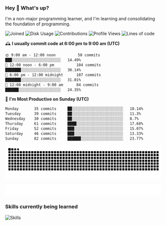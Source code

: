 ### Hey :wave: What's up?

I'm a non-major programming learner, and I'm learning and consolidating the foundation of programming.

<!--START_SECTION:waka-->
![Joined](http://img.shields.io/badge/Joined-7%20years%20ago-6D67E4?style=flat&labelColor=453C67)
![Disk Usage](http://img.shields.io/badge/Github%27s%20Storage-592.4%20MB-FD841F?style=flat&labelColor=E14D2A)
![Contributions](http://img.shields.io/badge/Contributions%20in%202023-115-7DCE13?style=flat&labelColor=2B7A0B)
![Profile Views](http://img.shields.io/badge/Profile%20Views-1-3AB4F2?style=flat&labelColor=0078AA)
![Lines of code](https://img.shields.io/badge/Lines%20of%20code-2%20Million%20Lines%20of%20code-FF8B8B?style=flat&labelColor=EB4747)

🕰️ **I usually commit code at 6:00 pm to 9:00 am (UTC)** 

```text
🌞 9:00 am - 12:00 noon          50 commits     ███░░░░░░░░░░░░░░░░░░░░░░   14.49% 
🌆 12:00 noon - 6:00 pm          104 commits    ███████░░░░░░░░░░░░░░░░░░   30.14% 
🌃 6:00 pm - 12:00 midnight      107 commits    ███████░░░░░░░░░░░░░░░░░░   31.01% 
🌙 12:00 midnight - 9:00 am      84 commits     ██████░░░░░░░░░░░░░░░░░░░   24.35%
```
📅 **I'm Most Productive on Sunday (UTC)** 

```text
Monday       35 commits     ██░░░░░░░░░░░░░░░░░░░░░░░   10.14% 
Tuesday      39 commits     ██░░░░░░░░░░░░░░░░░░░░░░░   11.3% 
Wednesday    30 commits     ██░░░░░░░░░░░░░░░░░░░░░░░   8.7% 
Thursday     61 commits     ████░░░░░░░░░░░░░░░░░░░░░   17.68% 
Friday       52 commits     ███░░░░░░░░░░░░░░░░░░░░░░   15.07% 
Saturday     46 commits     ███░░░░░░░░░░░░░░░░░░░░░░   13.33% 
Sunday       82 commits     ██████░░░░░░░░░░░░░░░░░░░   23.77%
```

<!--END_SECTION:waka-->

![Snake animation](https://raw.githubusercontent.com/dirname/dirname/output/snake.svg)

![metrics](github-metrics.svg)

### Skills currently being learned

![Skills](https://skillicons.dev/icons?i=linux,rust,go,solidity,typescript,bash,git,postgres,mysql,redis,mongo,docker,kubernetes,grafana,prometheus)
